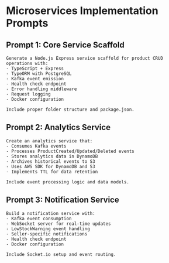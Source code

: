 # Microservices Implementation Prompts

## Prompt 1: Core Service Scaffold
```
Generate a Node.js Express service scaffold for product CRUD operations with:
- TypeScript + Express
- TypeORM with PostgreSQL
- Kafka event emission
- Health check endpoint
- Error handling middleware
- Request logging
- Docker configuration

Include proper folder structure and package.json.
```

## Prompt 2: Analytics Service
```
Create an analytics service that:
- Consumes Kafka events
- Processes ProductCreated/Updated/Deleted events
- Stores analytics data in DynamoDB
- Archives historical events to S3
- Uses AWS SDK for DynamoDB and S3
- Implements TTL for data retention

Include event processing logic and data models.
```

## Prompt 3: Notification Service
```
Build a notification service with:
- Kafka event consumption
- WebSocket server for real-time updates
- LowStockWarning event handling
- Seller-specific notifications
- Health check endpoint
- Docker configuration

Include Socket.io setup and event routing.
```

